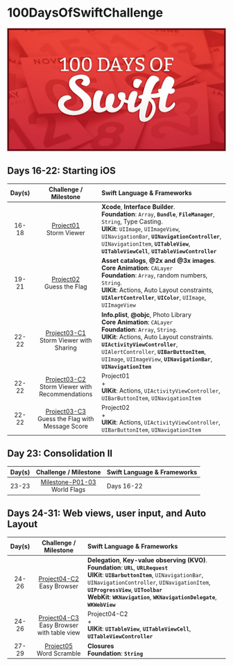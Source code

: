 # 100DaysOfSwiftChallenge

![100 Days of Swift challenge](resources/images/100DaysOfSwift.jpg)

## Days 16-22: Starting iOS

| Day(s) | Challenge / Milestone | Swift Language & Frameworks |
| :-----: | :--------------: | :-------------------------- |
| 16-18 | [Project01](https://github.com/ignasiperez/100DaysOfSwiftChallenge/tree/master/D16-18-Project01) <br/> Storm Viewer| **Xcode**, **Interface Builder**. <br/> **Foundation**: `Array`, **`Bundle`**, **`FileManager`**, `String`, Type Casting. <br/> **UIKit**: `UIImage`, `UIImageView`, `UINavigationBar`, **`UINavigationController`**, `UINavigationItem`, **`UITableView`**, **`UITableViewCell`**, **`UITableViewController`** |
| 19-21 | [Project02](https://github.com/ignasiperez/100DaysOfSwiftChallenge/tree/master/D19-21-Project02) <br/> Guess the Flag| **Asset catalogs**, **@2x and @3x images**. <br/> **Core Animation**: `CALayer` <br/> **Foundation**: `Array`, random numbers, `String`. <br/> **UIKit**: Actions, Auto Layout constraints, **`UIAlertController`**, **`UIColor`**, `UIImage`, `UIImageView`|
| 22-22 | [Project03-C1](https://github.com/ignasiperez/100DaysOfSwiftChallenge/tree/master/D22-22-Project03-C1) <br/> Storm Viewer with Sharing | **Info.plist**, **@objc**, Photo Library  <br/> **Core Animation**:  `CALayer` <br/> **Foundation**: `Array`, `String`. <br/> **UIKit**: Actions, Auto Layout constraints. **`UIActivityViewController`**, `UIAlertController`, **`UIBarButtonItem`**, `UIImage`, `UIImageView`, **`UINavigationBar`**, **`UINavigationItem`**|
| 22-22 | [Project03-C2](https://github.com/ignasiperez/100DaysOfSwiftChallenge/tree/master/D22-22-Project03-C2) <br/> Storm Viewer with Recommendations | Project01 <br/> + <br/>  **UIKit**: Actions, `UIActivityViewController`, `UIBarButtonItem`,   `UINavigationItem`|
| 22-22 | [Project03-C3](https://github.com/ignasiperez/100DaysOfSwiftChallenge/tree/master/D22-22-Project03-C3) <br/> Guess the Flag with Message Score| Project02 <br/> + <br/>  **UIKit**: Actions, `UIActivityViewController`, `UIBarButtonItem`,   `UINavigationItem`|

## Day 23: Consolidation II

| Day(s) | Challenge / Milestone | Swift Language & Frameworks |
| :-----: | :--------------: | :-------------------------------------------- |
| 23-23 | [Milestone-P01-03](https://github.com/ignasiperez/100DaysOfSwiftChallenge/tree/master/D23-23-Milestone-P01-03) <br/> World Flags| Days 16-22 |

## Days 24-31: Web views, user input, and Auto Layout

| Day(s) | Challenge / Milestone | Swift Language & Frameworks |
| :-----: | :--------------: | :-------------------------- |
| 24-26 | [Project04-C2](https://github.com/ignasiperez/100DaysOfSwiftChallenge/tree/master/D24-26-Project04-C2) <br/> Easy Browser | **Delegation**, **Key-value observing (KVO)**. <br/> **Foundation**: **`URL`**, **`URLRequest`** <br/> **UIKit**: **`UIBarbuttonItem`**, `UINavigationBar`, `UINavigationController`, `UINavigationItem`, **`UIProgressView`**, **`UIToolbar`** <br/> **WebKit**: **`WKNavigation`**, **`WKNavigationDelegate`**, **`WKWebView`**|
| 24-26 | [Project04-C3](https://github.com/ignasiperez/100DaysOfSwiftChallenge/tree/master/D24-26-Project04-C3) <br/> Easy Browser with table view  | Project04-C2 <br/> + <br/> **UIKit**: **`UITableView`**, **`UITableViewCell`**, **`UITableViewController`** |
| 27-29 | [Project05](https://github.com/ignasiperez/100DaysOfSwiftChallenge/tree/master/D27-29-Project05) <br/> Word Scramble | **Closures**<br/> **Foundation**: **`String`**|
